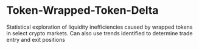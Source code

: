 # Token-Wrapped-Token-Delta
 Statistical exploration of liquidity inefficiencies caused by wrapped tokens in select crypto markets. Can also use trends identified to determine trade entry and exit positions


